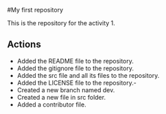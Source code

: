 #My first repository

This is the repository for the activity 1.

## Actions

- Added the README file to the repository.
- Added the gitignore file to the repository.
- Added the src file and all its files to the repository.
- Added the LICENSE file to the repository.-
- Created a new branch named dev.
- Created a new file in src folder.
- Added a contributor file.
